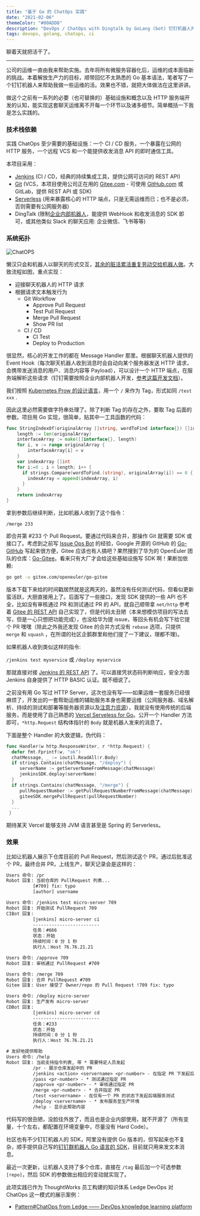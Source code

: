 ```yaml
---
title: "基于 Go 的 ChatOps 实践"
date: "2021-02-06"
themeColor: "#00ADD8"
description: "DevOps / ChatOps with Dingtalk by GoLang (bot) 钉钉机器人开发应用于运维自动化 Jenkins + WebHook + Git + Pull Request"
tags: devops, golang, chatops, ci
---
```


聊着天就把活干了。

---

公司的运维一直由我来帮助实施。去年将所有微服务容器化后，运维的成本面临新的挑战。本着解放生产力的目标，顺带回忆不太熟悉的 Go 基本语法，笔者写了一个钉钉机器人来帮助我做一些运维的活。效果也不错，就把大体做法在这里讲讲。

做这个之前有一系列的必要（也可替换的）基础设施和概念以及 HTTP 服务端开发的认知，能实现这套聊天运维离不开每一个环节以及诸多细节。简单概括一下我是怎么实践的。

### 技术栈依赖

实践 ChatOps 至少需要的基础设施：一个 CI / CD 服务，一个暴露在公网的 HTTP 服务，一个远程 VCS 和一个能提供收发消息 API 的即时通信工具。

本项目采用：

- [Jenkins](https://www.jenkins.io/) (CI / CD，经典的持续集成工具，提供公网可访问的 REST API)
- [Git](https://git-scm.com/) (VCS，本项目使用公司正在用的 [Gitee.com](https://gitee.com) - 可使用 [GitHub.com](http://github.com) 或 GitLab，提供 REST API 或 SDK)
- [Serverless](https://vercel.com/docs/serverless-functions/introduction) (用来暴露核心的 HTTP 端点，只是无需运维而已；也不是必须，否则需要有公网服务器)
- DingTalk (限制[企业内部机器人](https://ding-doc.dingtalk.com/document/app/develop-enterprise-internal-robots)，能提供 WebHook 和收发消息的 SDK 即可，或其他类似 Slack 的聊天应用: 企业微信、飞书等等)

### 系统拓扑

![ChatOPS](/images/chat-ops/1.png)

懒汉只会和机器人以聊天的形式交互，[其余的脏活累活重复劳动交给机器人做](/blog/the-world-as-i-see-it)。大致流程如图，重点实现：

- 迎接聊天机器人的 HTTP 请求
- 根据请求文本触发行为
  - Git Workflow
    - Approve Pull Request
    - Test Pull Request
    - Merge Pull Request
    - Show PR list
  - CI / CD
    - CI Test
    - Deploy to Production

很显然，核心的开发工作的都在 Message Handler 那里。根据聊天机器人提供的 Event Hook（每次聊天机器人收到消息时会自动向某个服务器发送 HTTP 请求，会携带发送消息的用户、消息内容等 Payload），可以设计一个 HTTP 端点，在服务端解析这些请求（钉钉需要按照企业内部机器人开发，[参考这篇开发文档](https://ding-doc.dingtalk.com/document/app/develop-enterprise-internal-robots)）。

我们按照 [Kubernetes Prow 的设计语言](/blog/prow)，用一个 `/` 来作为 Tag，形式如同 `/test xxx` .

因此这里必然需要做字符串处理了。除了判断 Tag 的存在之外，要取 Tag 后面的参数。项目用 Go 实现，很简单，贴其中一工具函数的代码：

```go
func StringIndexOf(originalArray []string, wordToFind interface{}) []int {
    length := len(originalArray)
    interfaceArray := make([]interface{}, length)
    for i, v := range originalArray {
        interfaceArray[i] = v
    }
    var indexArray []int
    for i:=0 ; i < length; i++ {
      if strings.Compare(wordToFind.(string), originalArray[i]) == 0 {
        indexArray = append(indexArray, i)
      }
    }
	return indexArray
}
```

拿到参数后继续判断，比如机器人收到了这个指令：

`/merge 233`

即合并第 #233 个 Pull Request。要通过代码来合并，那操作 Git 就需要 SDK 或接口了。考虑到之前写 [Issue Ops Bot](https://github.com/la3rence/OpsBot) 的经验，Google 开源的 GitHub 的 [Go-GitHub](https://github.com/google/go-github) 写起来很方便，Gitee 应该也有人搞吧？果然搜到了华为的 OpenEuler 团队的仓库：[Go-Gitee](http://gitee.com/openeuler/go-gitee)。看来只有大厂才会给这些基础设施写 SDK 啊！果断加依赖:

```sh
go get -u gitee.com/openeuler/go-gitee
```

版本下载下来给的时间戳居然就是这两天的，虽然没有任何测试代码，但看似更新蛮活跃，大胆直接用上了。后面写了一些接口，发现 SDK 提供的一些 API 也不全，比如没有审核通过 PR 和测试通过 PR 的 API，就自己顺带拿 `net/http` 参考着 [Gitee 的 REST API](https://gitee.com/api/v5/swagger) 自己实现了，但是代码太丑陋（本来想模仿项目的写法去写，但是一心只想把功能完成），也没给华为提 issue，等回头有机会写下给它提个 PR 嘿嘿（除此之外我还发现 Gitee 的合并方式没有 `rebase` 选项，只提供 `merge` 和 `squash` ，在所谓的社区企鹅群里和他们提了一下建议，理都不理)。

如果机器人收到类似这样的指令:

`/jenkins test myservice` 或 `/deploy myservice`

那就直接对接 [Jenkins 的 REST API](https://www.jenkins.io/doc/book/using/remote-access-api/) 了。可以直接凭状态码判断响应，安全方面 Jenkins 自身提供了 HTTP BASIC 认证。就不细说了。

之前没有用 Go 写过 HTTP Server，这次也没有写——如果运维一套服务已经很麻烦了，开发出的一套帮助运维的辅助服务本身也需要运维（公网服务器、域名解析、持续的测试和部署等服务器资源以及[注意力资源](https://zh.wikipedia.org/wiki/%E6%B3%A8%E6%84%8F%E5%8A%9B%E7%B6%93%E6%BF%9F)），我就没有使用传统的后端服务，而是使用了自己熟悉的 [Vercel Serveless for Go](https://vercel.com/docs/runtimes#official-runtimes/go)。公开一个 Handler 方法即可，`*http.Request` 结构体指针的 `Body` 就是机器人发来的消息了。

下面是整个 Handler 的大致逻辑，伪代码：

```go
func Handler(w http.ResponseWriter, r *http.Request) {
  defer fmt.Fprintf(w, "ok")
  chatMessage, _ := ioutil.ReadAll(r.Body)
  if strings.Contains(chatMessage, "/deploy") {
     serverName := getServerNameFromMessage(chatMessage)
     jenkinsSDK.deploy(serverName)
  }
  if strings.Contains(chatMessage, "/merge") {
     pullRequestNumber := getPullRequestNumberFromMessage(chatMessage)
     giteeSDK.mergePullRequest(pullRequestNumber)
  }
  ...
 }
```

期待某天 Vercel 能够支持 JVM 语言甚至是 Spring 的 Serverless。

### 效果

比如让机器人展示下仓库目前的 Pull Request，然后测试这个 PR，通过后批准这个 PR，最终合并 PR，上线生产，聊天记录会是这样的：

```txt
Users 命令: /pr
Robot 回复: 当前仓库的 PullRequest 列表...
          [#709] fix: typo
          [author] username

Users 命令: /jenkins test micro-server 709
Robot 回复: 开始测试 PullRequest 709
CIBot 回复:
          [jenkins] micro-server ci
          -------------------------
          任务：#666
          状态：开始
          持续时间：0 分 1 秒
          执行人：Host 76.76.21.21

Users 命令: /approve 709
Robot 回复: 审核通过 PullRequest #709

Users 命令: /merge 709
Robot 回复: 合并 PullRequest #709
Gitee 回复: User 接受了 Owner/repo 的 Pull Request !709 fix: typo

Users 命令: /deploy micro-server
Robot 回复: 生产发布 micro-server
CDBot 回复:
          [jenkins] micro-server cd
          -------------------------
          任务：#233
          状态：开始
          持续时间：0 分 1 秒
          执行人：Host 76.76.21.21

# 友好地提供帮助
Users 命令: /help
Robot 回复: 当前支持指令列表, 带 * 需要特定人员发起
          /pr - 展示仓库发起中的 PR
          /jenkins <action> <servername> <pr-number> - 在指定 PR 下发起后端测试
          /pass <pr-number> - * 测试通过指定 PR
          /approve <pr-number> - * 审核通过指定 PR
          /merge <pr-number> - * 合并指定 PR
          /test <servername> - 在仅有一个 PR 的状态下发起后端服务测试
          /deploy <servername> - * 发布服务至生产环境
          /help - 显示此帮助内容
```

代码写的很丑陋，没脸往外放了，而且也是企业内部使用，就不开源了（所有变量，十个左右，都配置在环境变量中，尽量没有 Hard Code）。

社区也有不少钉钉机器人的 SDK，阿里没有提供 Go 版本的，但写起来也不复杂，顺手提供自己写的[钉钉群机器人 Go 语言的 SDK](https://github.com/la3rence/dingtalkbot-sdk)，目前就只用来发文本消息。

<div>
  <github user="la3rence" repo="dingtalkbot-sdk"></github>
</div>

最近一次更新，让机器人支持了多个仓库，直接在 `/tag` 最后加一个可选参数 `[repo]`，然后 SDK 的参数做出相应的变动就实现了。

此项实践已作为 ThoughtWorks 员工构建的知识体系 Ledge DevOps 对 ChatOps 这一模式的展示案例：

- [Pattern#ChatOps from Ledge —— DevOps knowledge learning platform](https://devops.phodal.com/pattern#chatops)
